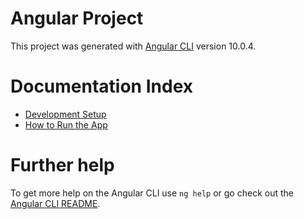# Angular Project

This project was generated with [Angular CLI](https://github.com/angular/angular-cli) version 10.0.4.

# Documentation Index

- [Development Setup](./docs/setup.md)
- [How to Run the App](./docs/how-to-run.md)

# Further help

To get more help on the Angular CLI use `ng help` or go check out the [Angular CLI README](https://github.com/angular/angular-cli/blob/master/README.md).
